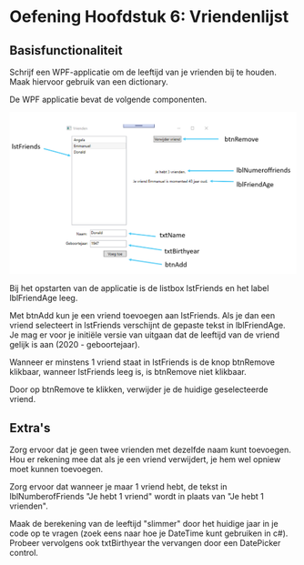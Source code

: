 # Oefening Hoofdstuk 6: Vriendenlijst

## Basisfunctionaliteit

Schrijf een WPF-applicatie om de leeftijd van je vrienden bij te houden. Maak hiervoor gebruik van een dictionary.

De WPF applicatie bevat de volgende componenten.

![components](images/components.png)

Bij het opstarten van de applicatie is de listbox lstFriends en het label lblFriendAge leeg.

Met btnAdd kun je een vriend toevoegen aan lstFriends. Als je dan een vriend selecteert in lstFriends verschijnt de gepaste tekst in lblFriendAge. Je mag er voor je initiële versie van uitgaan dat de leeftijd van de vriend gelijk is aan (2020 - geboortejaar).

Wanneer er minstens 1 vriend staat in lstFriends is de knop btnRemove klikbaar, wanneer lstFriends leeg is, is btnRemove niet klikbaar.

Door op btnRemove te klikken, verwijder je de huidige geselecteerde vriend.

## Extra's

Zorg ervoor dat je geen twee vrienden met dezelfde naam kunt toevoegen. Hou er rekening mee dat als je een vriend verwijdert, je hem wel opniew moet kunnen toevoegen.

Zorg ervoor dat wanneer je maar 1 vriend hebt, de tekst in lblNumberofFriends "Je hebt 1 vriend" wordt in plaats van "Je hebt 1 vrienden".

Maak de berekening van de leeftijd "slimmer" door het huidige jaar in je code op te vragen (zoek eens naar hoe je DateTime kunt gebruiken in c#). Probeer vervolgens ook txtBirthyear the vervangen door een DatePicker control.
